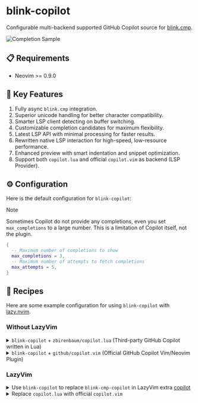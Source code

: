 # blink-copilot

<!-- markdownlint-disable no-inline-html -->

Configurable multi-backend supported GitHub Copilot source for [blink.cmp](https://github.com/Saghen/blink.cmp).

![Completion Sample](https://github.com/user-attachments/assets/94ba611a-12d9-4aba-bb97-ad8a433a47ad)

## 📋 Requirements

- Neovim >= 0.9.0

## 🌟 Key Features

1. Fully async `blink.cmp` integration.
2. Superior unicode handling for better character compatibility.
3. Smarter LSP client detecting on buffer switching.
4. Customizable completion candidates for maximum flexibility.
5. Latest LSP API with minimal processing for faster results.
6. Rewritten native LSP interaction for high-speed, low-resource performance.
7. Enhanced preview with smart indentation and snippet optimization.
8. Support both `copilot.lua` and official `copilot.vim` as backend (LSP Provider).

## ⚙️ Configuration

Here is the default configuration for `blink-copilot`:

> [!NOTE]
> Sometimes Copilot do not provide any completions, even you set `max_completions`
> to a large number. This is a limitation of Copilot itself, not the plugin.

```lua
{
  -- Maximum number of completions to show
  max_completions = 3,
  -- Maximum number of attempts to fetch completions
  max_attempts = 5,
}
```

## 🥘 Recipes

Here are some example configuration for using `blink-copilot` with [lazy.nvim](https://github.com/folke/lazy.nvim).

### Without LazyVim

<details>
<summary>
    <code>blink-copilot</code> + <code>zbirenbaum/copilot.lua</code>
    (Third-party GitHub Copilot written in Lua)
</summary>

```lua
{
  "zbirenbaum/copilot.lua",
  cmd = "Copilot",
  build = ":Copilot auth",
  event = "InsertEnter",
  opts = {
    suggestion = { enabled = false },
    panel = { enabled = false },
    filetypes = {
      markdown = true,
      help = true,
    },
  },
},
{
  "saghen/blink.cmp",
  optional = true,
  dependencies = {
    "fang2hou/blink-copilot",
    opts = {
      max_completions = 3,
      max_attempts = 5,
    },
  },
  opts = {
    sources = {
      default = { "copilot" },
      providers = {
        copilot = {
          name = "copilot",
          module = "blink-copilot",
          -- You need a icon source to show it, check https://cmp.saghen.dev/recipes#mini-icons
          kind = "Copilot",
          score_offset = 100,
          async = true,
        },
      },
    },
  },
},
```

</details>

<details>
<summary>
    <code>blink-copilot</code> + <code>github/copilot.vim</code>
    (Official GitHub Copilot Vim/Neovim Plugin)
</summary>

```lua
{
  "github/copilot.vim",
  cmd = "Copilot",
  build = ":Copilot auth",
  event = "BufWinEnter",
  init = function()
    vim.g.copilot_no_maps = true
    vim.g.copilot_filetypes = {
      markdown = true,
      help = false,
    }
  end,
  config = function()
    vim.api.nvim_create_augroup("github_copilot", { clear = true })
    -- Only register the autocmds needed
    for _, event in pairs({ "FileType", "BufUnload", "BufEnter" }) do
      vim.api.nvim_create_autocmd({ event }, {
        group = "github_copilot",
        callback = function()
          vim.fn["copilot#On" .. event]()
        end,
      })
    end
  end,
},
{
  "saghen/blink.cmp",
  dependencies = {
    "fang2hou/blink-copilot",
    opts = {
      max_completions = 3,
      max_attempts = 5,
    },
  },
  opts = {
    sources = {
      default = { "copilot" },
      providers = {
        copilot = {
          name = "copilot",
          module = "blink-copilot",
          -- You need a icon source to show it, check https://cmp.saghen.dev/recipes#mini-icons
          kind = "Copilot",
          score_offset = 100,
          async = true,
        },
      },
    },
  },
},
```

</details>

### LazyVim

<details>
<summary>
    Use <code>blink-copilot</code> to replace <code>blink-cmp-copilot</code>
    in LazyVim extra
    <a href="https://www.lazyvim.org/extras/ai/copilot">copilot</a>
</summary>

```lua
{ import = "lazyvim.plugins.extras.ai.copilot" },
{
  "saghen/blink.cmp",
  dependencies = {
    "fang2hou/blink-copilot",
    opts = {
      max_completions = 3,
      max_attempts = 5,
    },
  },
  opts = {
    sources = {
      default = { "copilot" },
      providers = {
        copilot = {
          name = "copilot",
          module = "blink-copilot",
          kind = "Copilot",
          score_offset = 100,
          async = true,
        },
      },
    },
  },
}
```

</details>

<details>
<summary>Replace <code>copilot.lua</code> with official <code>copilot.vim</code></summary>

```lua
{
  "zbirenbaum/copilot.lua",
  enabled = false,
},
{
  "github/copilot.vim",
  cmd = "Copilot",
  build = ":Copilot auth",
  event = "BufWinEnter",
  init = function()
    vim.g.copilot_no_maps = true
    vim.g.copilot_filetypes = {
      markdown = true,
      help = false,
    }
  end,
  config = function()
    vim.api.nvim_create_augroup("github_copilot", { clear = true })
    -- Only register the autocmds needed
    for _, event in pairs({ "FileType", "BufUnload", "BufEnter" }) do
      vim.api.nvim_create_autocmd({ event }, {
        group = "github_copilot",
        callback = function()
          vim.fn["copilot#On" .. event]()
        end,
      })
    end
  end,
}
```

## 🔄 Alternatives and Related Projects

- [hrsh7th/cmp-copilot](https://github.com/hrsh7th/cmp-copilot) -
  The copilot.vim source for nvim-cmp.
- [zbirenbaum/copilot-cmp](https://github.com/zbirenbaum/copilot-cmp) -
  The copilot.lua source for nvim-cmp.
- [giuxtaposition/blink-cmp-copilot](https://github.com/giuxtaposition/blink-cmp-copilot) -
  The copilot.lua source for blink-cmp.

## 🪪 License

MIT
